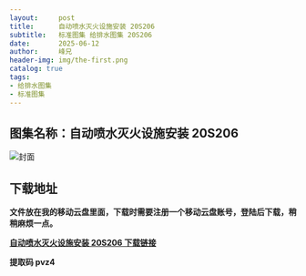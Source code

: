 ```yaml
---
layout:     post
title:      自动喷水灭火设施安装 20S206
subtitle:   标准图集 给排水图集 20S206
date:       2025-06-12
author:     峰兄
header-img: img/the-first.png
catalog: true
tags:
- 给排水图集
- 标准图集
---
```

## 图集名称：自动喷水灭火设施安装 20S206
![封面](https://pic1.imgdb.cn/item/684ba8c758cb8da5c84980dc.jpg)


## 下载地址 ##
**文件放在我的移动云盘里面，下载时需要注册一个移动云盘账号，登陆后下载，稍稍麻烦一点。**  
  
[**自动喷水灭火设施安装 20S206 下载链接**](https://caiyun.139.com/w/i/2nQQTrKrsEVfb)


**提取码 pvz4**

